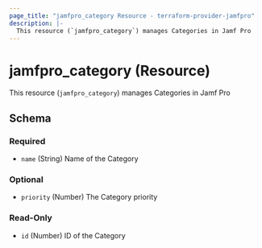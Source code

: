 ```yaml
---
page_title: "jamfpro_category Resource - terraform-provider-jamfpro"
description: |-
  This resource (`jamfpro_category`) manages Categories in Jamf Pro
---
```


# jamfpro_category (Resource)

This resource (`jamfpro_category`) manages Categories in Jamf Pro

<!-- schema generated by tfplugindocs -->
## Schema

### Required

- `name` (String) Name of the Category

### Optional

- `priority` (Number) The Category priority

### Read-Only

- `id` (Number) ID of the Category